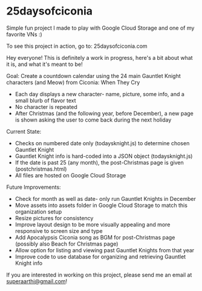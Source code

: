 # 25daysofciconia
Simple fun project I made to play with Google Cloud Storage and one of my favorite VNs :)

To see this project in action, go to: 25daysofciconia.com

Hey everyone! This is definitely a work in progress, here's a bit about what it is, and what it's meant to be!

Goal: Create a countdown calendar using the 24 main Gauntlet Knight characters (and Meow) from Ciconia: When They Cry
* Each day displays a new character- name, picture, some info, and a small blurb of flavor text
* No character is repeated
* After Christmas (and the following year, before December), a new page is shown asking the user to come back during the next holiday

Current State:
* Checks on numbered date only (todaysknight.js) to determine chosen Gauntlet Knight
* Gauntlet Knight info is hard-coded into a JSON object (todaysknight.js)
* If the date is past 25 (any month), the post-Christmas page is given (postchristmas.html)
* All files are hosted on Google Cloud Storage

Future Improvements:
* Check for month as well as date- only run Gauntlet Knights in December
* Move assets into assets folder in Google Cloud Storage to match this organization setup
* Resize pictures for consistency
* Improve layout design to be more visually appealing and more responsive to screen size and type
* Add Apocalypsis Ciconia song as BGM for post-Christmas page (possibly also Beach for Christmas page)
* Allow option for listing and viewing past Gauntlet Knights from that year
* Improve code to use database for organizing and retrieving Gauntlet Knight info

If you are interested in working on this project, please send me an email at superaarthi@gmail.com!